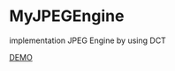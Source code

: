 # MyJPEGEngine
implementation JPEG Engine by using DCT

<a href="https://hykwtakumin.github.io/MyJPEGEngine/">DEMO</a>